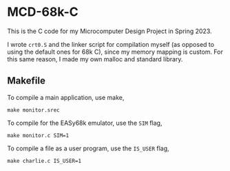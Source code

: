 # MCD-68k-C
This is the C code for my Microcomputer Design Project in Spring 2023.

I wrote `crt0.S` and the linker script for compilation myself (as opposed to using the default ones for 68k C), since my memory mapping is custom. For this same reason, I made my own malloc and standard library.

## Makefile
To compile a main application, use make,
```
make monitor.srec
```
To compile for the EASy68k emulator, use the `SIM` flag,
```
make monitor.c SIM=1
```
To compile a file as a user program, use the `IS_USER` flag,
```
make charlie.c IS_USER=1
```
